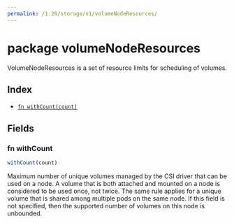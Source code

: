 ```yaml
---
permalink: /1.20/storage/v1/volumeNodeResources/
---
```


# package volumeNodeResources

VolumeNodeResources is a set of resource limits for scheduling of volumes.

## Index

* [`fn withCount(count)`](#fn-withcount)

## Fields

### fn withCount

```ts
withCount(count)
```

Maximum number of unique volumes managed by the CSI driver that can be used on a node. A volume that is both attached and mounted on a node is considered to be used once, not twice. The same rule applies for a unique volume that is shared among multiple pods on the same node. If this field is not specified, then the supported number of volumes on this node is unbounded.